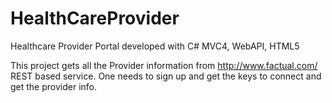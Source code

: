 HealthCareProvider
==================

Healthcare Provider Portal developed with C# MVC4, WebAPI, HTML5

This project gets all the Provider information from http://www.factual.com/ REST based service. One needs to sign up and get the keys
to connect and get the provider info.

